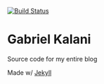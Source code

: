 [![Build Status](https://travis-ci.org/gkal19/gkal19.github.io.svg?branch=master)](https://travis-ci.org/gkal19/gkal19.github.io)

# Gabriel Kalani

Source code for my entire blog

Made w/ [Jekyll](https://github.com/jekyll/jekyll)